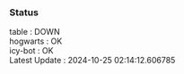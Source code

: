 ### Status


table : DOWN  
hogwarts : OK  
icy-bot : OK  
Latest Update : 2024-10-25 02:14:12.606785
